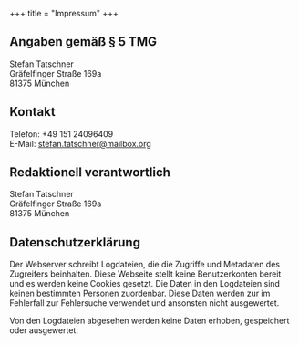 +++
title = "Impressum"
+++

## Angaben gemäß § 5 TMG

Stefan Tatschner  
Gräfelfinger Straße 169a  
81375 München

## Kontakt

Telefon: +49 151 24096409  
E-Mail: <stefan.tatschner@mailbox.org>

## Redaktionell verantwortlich

Stefan Tatschner  
Gräfelfinger Straße 169a  
81375 München

## Datenschutzerklärung

Der Webserver schreibt Logdateien, die die Zugriffe und Metadaten des Zugreifers beinhalten.
Diese Webseite stellt keine Benutzerkonten bereit und es werden keine Cookies gesetzt.
Die Daten in den Logdateien sind keinen bestimmten Personen zuordenbar.
Diese Daten werden zur im Fehlerfall zur Fehlersuche verwendet und ansonsten nicht ausgewertet.

Von den Logdateien abgesehen werden keine Daten erhoben, gespeichert oder ausgewertet.
